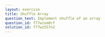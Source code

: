 ```yaml
---
layout: exercise
title: Shuffle Array
question_text: Implement shuffle of an array
question_id: f77wzxm8cf
solution_id: f77wz557n2
---
```

